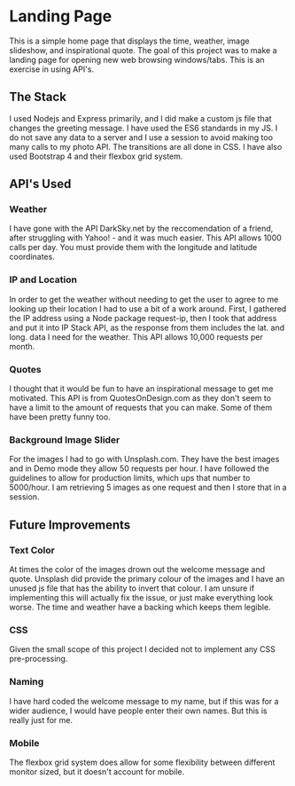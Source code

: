 # Landing Page
This is a simple home page that displays the time, weather, image slideshow, and inspirational quote. The goal of this project was to make a landing page for opening new web browsing windows/tabs. This is an exercise in using API's.

## The Stack
I used Nodejs and Express primarily, and I did make a custom js file that changes the greeting message. I have used  the ES6 standards in my JS. I do not save any data to a server and I use a session to avoid making too many calls to my photo API. The transitions are all done in CSS. I have also used Bootstrap 4 and their flexbox grid system. 

## API's Used

### Weather
I have gone with the API DarkSky.net by the reccomendation of a friend, after struggling with Yahoo! - and it was much easier. This API allows 1000 calls per day. You must provide them with the longitude and latitude coordinates.

### IP and Location
In order to get the weather without needing to get the user to agree to me looking up their location I had to use a bit of a work around. First, I gathered the IP address using a Node package request-ip, then I took that address and put it into IP Stack API, as the response from them includes the lat. and long. data I need for the weather. This API allows 10,000 requests per month. 

### Quotes
I thought that it would be fun to have an inspirational message to get me motivated. This API is from QuotesOnDesign.com as they don't seem to have a limit to the amount of requests that you can make. Some of them have been pretty funny too. 

### Background Image Slider
For the images I had to go with Unsplash.com. They have the best images and in Demo mode they allow 50 requests per hour. I have followed the guidelines to allow for production limits, which ups that number to 5000/hour. I am retrieving 5 images as one request and then I store that in a session. 

## Future Improvements

### Text Color
At times the color of the images drown out the welcome message and quote. Unsplash did provide the primary colour of the images and I have an unused js file that has the ability to invert that colour. I am unsure if implementing this will actually fix the issue, or just make everything look worse. The time and weather have a backing which keeps them legible. 

### CSS
Given the small scope of this project I decided not to implement any CSS pre-processing.

### Naming
I have hard coded the welcome message to my name, but if this was for a wider audience, I would have people enter their own names. But this is really just for me.

### Mobile
The flexbox grid system does allow for some flexibility between different monitor sized, but it doesn't account for mobile. 
